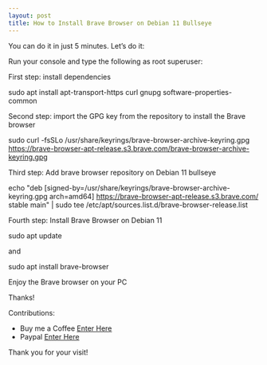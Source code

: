 ```yaml
---
layout: post
title: How to Install Brave Browser on Debian 11 Bullseye
---
```


You can do it in just 5 minutes. Let’s do it:

Run your console and type the following as root superuser:

First step: install dependencies

sudo apt install apt-transport-https curl gnupg software-properties-common

Second step: import the GPG key from the repository to install the Brave browser

sudo curl -fsSLo /usr/share/keyrings/brave-browser-archive-keyring.gpg https://brave-browser-apt-release.s3.brave.com/brave-browser-archive-keyring.gpg

Third step: Add brave browser repository on Debian 11 bullseye

echo "deb [signed-by=/usr/share/keyrings/brave-browser-archive-keyring.gpg arch=amd64] https://brave-browser-apt-release.s3.brave.com/ stable main" | sudo tee /etc/apt/sources.list.d/brave-browser-release.list

Fourth step: Install Brave Browser on Debian 11

sudo apt update

and

sudo apt install brave-browser

Enjoy the Brave browser on your PC

Thanks!

<!-- ![_config.yml]({{ site.baseurl }}/images/config.png)

The easiest way to make your first post is to edit this one. Go into /_posts/ and update the Hello World markdown file. For more instructions head over to the [Jekyll Now repository](https://github.com/barryclark/jekyll-now) on GitHub. -->

Contributions:

+ Buy me a Coffee [Enter Here](https://www.buymeacoffee.com/alvaloper)
+ Paypal [Enter Here](https://www.paypal.com/paypalme/ingespinozalj)

Thank you for your visit! 